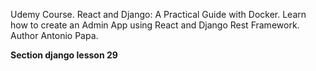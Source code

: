 Udemy Course.
React and Django: A Practical Guide with Docker.
Learn how to create an Admin App using React and Django Rest Framework.
Author Antonio Papa.

<strong>Section django lesson 29</strong>

